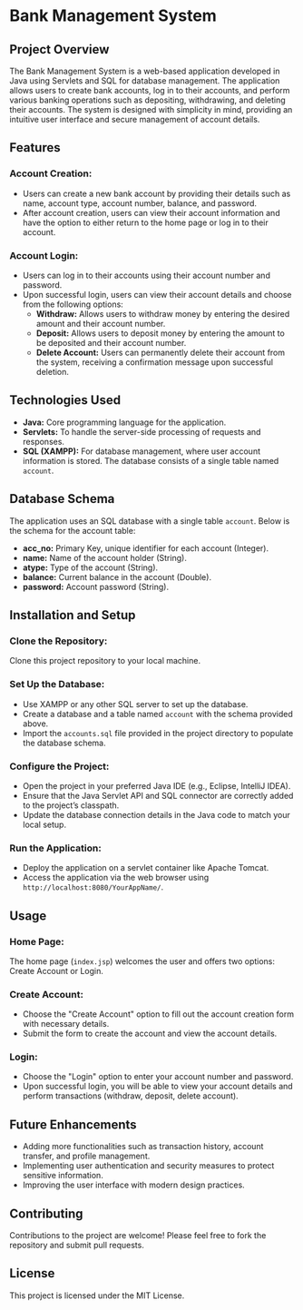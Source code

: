 # Bank Management System

## Project Overview

The Bank Management System is a web-based application developed in Java using Servlets and SQL for database management. The application allows users to create bank accounts, log in to their accounts, and perform various banking operations such as depositing, withdrawing, and deleting their accounts. The system is designed with simplicity in mind, providing an intuitive user interface and secure management of account details.

## Features

### Account Creation:
- Users can create a new bank account by providing their details such as name, account type, account number, balance, and password.
- After account creation, users can view their account information and have the option to either return to the home page or log in to their account.

### Account Login:
- Users can log in to their accounts using their account number and password.
- Upon successful login, users can view their account details and choose from the following options:
  - **Withdraw:** Allows users to withdraw money by entering the desired amount and their account number.
  - **Deposit:** Allows users to deposit money by entering the amount to be deposited and their account number.
  - **Delete Account:** Users can permanently delete their account from the system, receiving a confirmation message upon successful deletion.

## Technologies Used
- **Java:** Core programming language for the application.
- **Servlets:** To handle the server-side processing of requests and responses.
- **SQL (XAMPP):** For database management, where user account information is stored. The database consists of a single table named `account`.

## Database Schema

The application uses an SQL database with a single table `account`. Below is the schema for the account table:

- **acc_no:** Primary Key, unique identifier for each account (Integer).
- **name:** Name of the account holder (String).
- **atype:** Type of the account (String).
- **balance:** Current balance in the account (Double).
- **password:** Account password (String).

## Installation and Setup

### Clone the Repository:
Clone this project repository to your local machine.

### Set Up the Database:
- Use XAMPP or any other SQL server to set up the database.
- Create a database and a table named `account` with the schema provided above.
- Import the `accounts.sql` file provided in the project directory to populate the database schema.

### Configure the Project:
- Open the project in your preferred Java IDE (e.g., Eclipse, IntelliJ IDEA).
- Ensure that the Java Servlet API and SQL connector are correctly added to the project’s classpath.
- Update the database connection details in the Java code to match your local setup.

### Run the Application:
- Deploy the application on a servlet container like Apache Tomcat.
- Access the application via the web browser using `http://localhost:8080/YourAppName/`.

## Usage

### Home Page:
The home page (`index.jsp`) welcomes the user and offers two options: Create Account or Login.

### Create Account:
- Choose the "Create Account" option to fill out the account creation form with necessary details.
- Submit the form to create the account and view the account details.

### Login:
- Choose the "Login" option to enter your account number and password.
- Upon successful login, you will be able to view your account details and perform transactions (withdraw, deposit, delete account).

## Future Enhancements
- Adding more functionalities such as transaction history, account transfer, and profile management.
- Implementing user authentication and security measures to protect sensitive information.
- Improving the user interface with modern design practices.

## Contributing
Contributions to the project are welcome! Please feel free to fork the repository and submit pull requests.

## License
This project is licensed under the MIT License.
